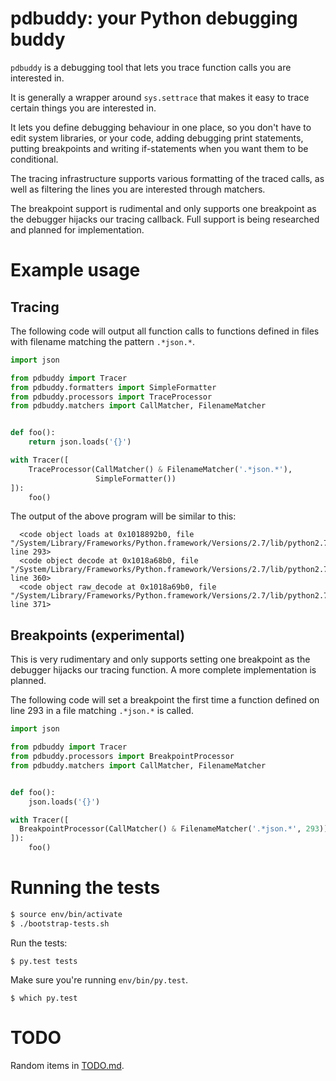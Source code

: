# pdbuddy: your Python debugging buddy

`pdbuddy` is a debugging tool that lets you trace function calls you are interested in.

It is generally a wrapper around `sys.settrace` that makes it easy to trace certain things you are
interested in.

It lets you define debugging behaviour in one place, so you don't have to edit system libraries, or
your code, adding debugging print statements, putting breakpoints and writing if-statements when
you want them to be conditional.

The tracing infrastructure supports various formatting of the traced calls, as well as filtering
the lines you are interested through matchers.

The breakpoint support is rudimental and only supports one breakpoint as the debugger hijacks our
tracing callback. Full support is being researched and planned for implementation.

# Example usage

## Tracing

The following code will output all function calls to functions defined in files with filename
matching the pattern `.*json.*`.

```python
import json

from pdbuddy import Tracer
from pdbuddy.formatters import SimpleFormatter
from pdbuddy.processors import TraceProcessor
from pdbuddy.matchers import CallMatcher, FilenameMatcher


def foo():
    return json.loads('{}')

with Tracer([
    TraceProcessor(CallMatcher() & FilenameMatcher('.*json.*'),
                   SimpleFormatter())
]):
    foo()

```

The output of the above program will be similar to this:

```
  <code object loads at 0x1018892b0, file "/System/Library/Frameworks/Python.framework/Versions/2.7/lib/python2.7/json/__init__.py", line 293>
  <code object decode at 0x1018a68b0, file "/System/Library/Frameworks/Python.framework/Versions/2.7/lib/python2.7/json/decoder.py", line 360>
  <code object raw_decode at 0x1018a69b0, file "/System/Library/Frameworks/Python.framework/Versions/2.7/lib/python2.7/json/decoder.py", line 371>
```

## Breakpoints (experimental)

This is very rudimentary and only supports setting one breakpoint as the debugger hijacks our
tracing function. A more complete implementation is planned.

The following code will set a breakpoint the first time a function defined on line 293 in a file
matching `.*json.*` is called.

```python
import json

from pdbuddy import Tracer
from pdbuddy.processors import BreakpointProcessor
from pdbuddy.matchers import CallMatcher, FilenameMatcher


def foo():
    json.loads('{}')

with Tracer([
  BreakpointProcessor(CallMatcher() & FilenameMatcher('.*json.*', 293))
]):
    foo()
```

# Running the tests

```bash
$ source env/bin/activate
$ ./bootstrap-tests.sh
```

Run the tests:

```
$ py.test tests
```

Make sure you're running `env/bin/py.test`.

```
$ which py.test
```

# TODO

Random items in [TODO.md](TODO.md).

